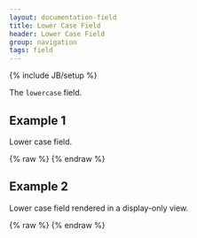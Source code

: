 ```yaml
---
layout: documentation-field
title: Lower Case Field
header: Lower Case Field
group: navigation
tags: field
---
```

{% include JB/setup %}


The ```lowercase``` field.


## Example 1
Lower case field.
<div id="field1"> </div>
{% raw %}
<script type="text/javascript" id="field1-script">
$("#field1").alpaca({
    "data": "Ice cream is wonderful.",
    "schema": {
        "format": "lowercase"
    }
});
</script>
{% endraw %}


## Example 2
Lower case field rendered in a display-only view.
<div id="field2"> </div>
{% raw %}
<script type="text/javascript" id="field2-script">
$("#field2").alpaca({
    "data": "Ice cream is wonderful.",
    "schema": {
        "format": "lowercase"
    },
    "view": "bootstrap-display"
});
</script>
{% endraw %}